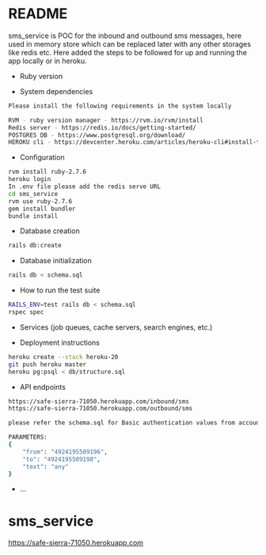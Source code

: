 # README

sms_service is POC for the inbound and outbound sms messages, here used in memory store which can be replaced later with any other storages like redis etc. Here added the steps to be followed for up and running the app locally or in heroku.

* Ruby version

* System dependencies
```sh
Please install the following requirements in the system locally

RVM - ruby version manager - https://rvm.io/rvm/install
Redis server - https://redis.io/docs/getting-started/
POSTGRES DB - https://www.postgresql.org/download/
HEROKU cli - https://devcenter.heroku.com/articles/heroku-cli#install-the-heroku-cli
```
* Configuration
```sh
rvm install ruby-2.7.6
heroku login
In .env file please add the redis serve URL
cd sms_service
rvm use ruby-2.7.6
gem install bundler
bundle install
```
* Database creation
```sh
rails db:create
```

* Database initialization
```sh
rails db < schema.sql
```
* How to run the test suite
```sh
RAILS_ENV=test rails db < schema.sql
rspec spec
```

* Services (job queues, cache servers, search engines, etc.)

* Deployment instructions
```sh
heroku create --stack heroku-20
git push heroku master
heroku pg:psql < db/structure.sql
```

* API endpoints
```sh
https://safe-sierra-71050.herokuapp.com/inbound/sms
https://safe-sierra-71050.herokuapp.com/outbound/sms

please refer the schema.sql for Basic authentication values from account table.

PARAMETERS:
{
    "from": "4924195509196",
    "to": "4924195509198",
    "text": "any"
}
```
* ...
# sms_service
https://safe-sierra-71050.herokuapp.com